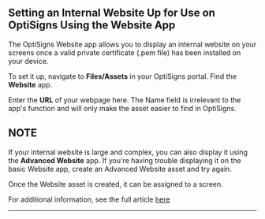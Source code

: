## Setting an Internal Website Up for Use on OptiSigns Using the Website App

The OptiSigns Website app allows you to display an internal website on your screens once a valid private certificate (.pem file) has been installed on your device.

To set it up, navigate to **Files/Assets** in your OptiSigns portal. Find the **Website** app.



Enter the **URL** of your webpage here. The Name field is irrelevant to the app's function and will only make the asset easier to find in OptiSigns.

**NOTE**  
---  
If your internal website is large and complex, you can also display it using the **Advanced Website** app. If you're having trouble displaying it on the basic Website app, create an Advanced Website asset and try again.  
  
Once the Website asset is created, it can be assigned to a screen.

For additional information, see the full article [here](https://support.optisigns.com/hc/en-us/articles/35184720136595)

---
